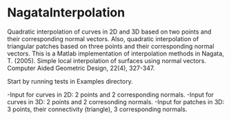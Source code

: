 # NagataInterpolation

Quadratic interpolation of curves in 2D and 3D based on two points and their corresponding normal vectors. Also, quadratic interpolation of triangular patches based on three points and their corresponding normal vectors. This is a Matlab implementation of interpolation methods in Nagata, T. (2005). Simple local interpolation of surfaces using normal vectors. Computer Aided Geometric Design, 22(4), 327-347.

Start by running tests in Examples directory.

-Input for curves in 2D: 2 points and 2 corresponding normals.
-Input for curves in 3D: 2 points and 2 corresonding normals.
-Input for patches in 3D: 3 points, their connectivity (triangle), 3 corresponding normals.
